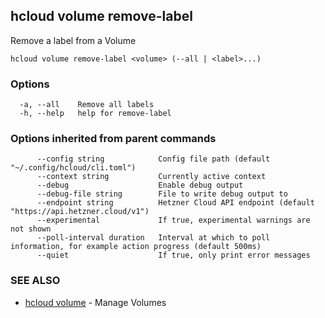 ## hcloud volume remove-label

Remove a label from a Volume

```
hcloud volume remove-label <volume> (--all | <label>...)
```

### Options

```
  -a, --all    Remove all labels
  -h, --help   help for remove-label
```

### Options inherited from parent commands

```
      --config string            Config file path (default "~/.config/hcloud/cli.toml")
      --context string           Currently active context
      --debug                    Enable debug output
      --debug-file string        File to write debug output to
      --endpoint string          Hetzner Cloud API endpoint (default "https://api.hetzner.cloud/v1")
      --experimental             If true, experimental warnings are not shown
      --poll-interval duration   Interval at which to poll information, for example action progress (default 500ms)
      --quiet                    If true, only print error messages
```

### SEE ALSO

* [hcloud volume](hcloud_volume.md)	 - Manage Volumes
